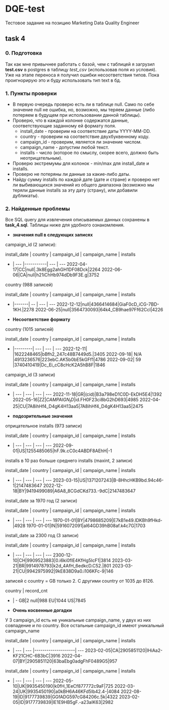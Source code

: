 # DQE-test
Тестовое задание на позицию Marketing Data Quality Engineer

## task 4
### 0. Подготовка
Так как мне привычнее работать с базой, чем с таблицей я загрузил 
__test.csv__ в postgres в таблицу _test_csv_ (использовав поля из условия).
Уже на этапе переноса я получил ошибки несоответствия типов. 
Пока проигнорирую это и буду использовать тип text в бд.
### 1. Пункты проверки
* В первую очередь проверю есть ли в таблице null. 
Само по себе значение null не ошибка, но, возможно, мы теряем данные (либо
потеряем в будущем при использовании данной таблицы).
* Проверю, что в каждой колонке содержатся данные, соответствующие 
заданному ей формату поля.
  * install_date - проверим на соответствие даты YYYY-MM-DD.
  * country - проверим на соответствие двухбуквенному коду.
  * campaign_id - проверим, является ли значение числом.
  * campaign_name - допустим любой текст.
  * installs - число (которое по смыслу, скорее всего, должно быть неотрицательным).
* Проверю экстремумы для колонок - min/max для install_date и installs.
* Проверю не потеряны ли данные за какие-либо даты.
* Найду сумму installs по каждой дате (дате и стране) и проверю нет ли выбивающихся значений из 
общего диапазона (возможно мы теряли данные installs за эту дату (страну), или добавили дубликаты).
### 2. Найденные проблемы
Все SQL query для извлечения описываемых данных сохранены в __task_4.sql__.
Таблицы ниже для удобного ознакомления.
* __значения null в следующих записях__

campaign_id (2 записи):

install_date | country | campaign_id | campaign_name | installs
- | --- |-----------| --- | ---
2022-04-17|CC|null|.3k8Egg2ahGH1DF08Dck|2264
2022-06-06|CA|null|h21iChHb974dDb9F3E.g|3752

country (988 записей)

install_date | country | campaign_id | campaign_name | installs
- |-------| -- | --- | ---
2022-12-12|null|4366414684|GiaF0cD_iCG-7BD-1KH.|2278
2022-06-25|null|3564730093|64k4_CB9hae97Ff62CcI|4226

* __Несоответствие формату__

country (1015 записей)

install_date | country | campaign_id | campaign_name | installs
- |---------| --- | --- | ---
2022-12-11|         |1622248465|bBfh2_247c48B7449d5.|3405
2022-09-18| N/A     |4913236576|223ebC.AK5b0bE5kGFf1|4786
2022-09-02| 59      |3740410419|Dc_Ei_cC8cHcK2A5hB8F|1846

campaign_id (3 записи)

install_date | country | campaign_id | campaign_name | installs
- | --- | --- | --- | ---
2022-11-18|GR|(cid)|B3a798eD1C0D-EkDH5E4|1392
2022-05-16|ZZ|$CAMPAIGN_ID$|id.FH0F23ci8bG2hD693|4985
2022-04-25|CU|7A8ihHf4_D4gK4H13aa5|7A8ihHf4_D4gK4H13aa5|2475

* __подозрительные значения__

отрицательное installs (973 записи)

install_date | country | campaign_id | campaign_name | installs
- | --- | --- | --- | ---
2022-09-01|US|1255485065|hF.9k.cC0c4ABDF8AEhH|-1

installs в 10 раз больше среднего installs (maxint, 2 записи)

install_date | country | campaign_id | campaign_name | installs
- | --- | --- | --- | ---
2023-03-15|US|1371207243|B-8HhcHKB9bd.94c46-1|2147483647
2022-12-18|BY|9419499089|A6A8_8CGdCKd733.-9dC|2147483647

install_date за 1970 год (2 записи)

install_date | country | campaign_id | campaign_name | installs
- | --- | --- | --- | ---
1970-01-01|BY|4798685209|E7kB1e49.IDKBh9fHkd-|4928
1970-01-01|IN|5916072091|aI64GD39hB08af.k4c7G|1703

install_date за 2300 год (3 записи)

install_date | country | campaign_id | campaign_name | installs
- | --- | --- | --- | ---
2300-12-10|CH|9909523883|0.i6ki0fIE4KfHg5IcF1|3814
2023-03-21|BR|9914978793|k2d_4AfH_6edkcD.C52.|801
2023-03-21|CU|9942975992|9kE838D9a0.i106KFc-9|146

записей с country = GB только 2. С другими country от 1035 до 8126.

country | record_cnt
- | -
GB|2
null|988
EU|1044
US|7845


* __Очень косвенные догадки__

У 3 campaign_id есть не уникальные campaign_name, у двух из них совпадение и по country. 
Все остальные campaign_id имеют уникальный campaign_name

install_date | country | campaign_id | campaign_name      | installs
- | --- | --- |--------------------| ---
2023-02-05|CA|2905851120|IHiAa2-KF21CHC-6B3bC|3916
2022-04-07|BY|2905851120|63baEbg0adgFhF0489G5|957

install_date | country | campaign_id | campaign_name | installs
- | --- | --- | --- | ---
2022-05-10|UK|9935450190|k0fH_1EeCf877772c9aF|725
2022-03-24|UK|9935450190|a0kBH6A46KFd5Ib42.4-|4084
2022-08-19|ID|9177739839|GGfADG597cG84206c.5k|4322
2023-02-05|ID|9177739839|IE1E9HB5gF.-a23aIK63|2982
